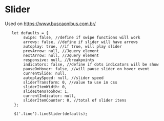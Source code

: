 # Slider

Used on https://www.buscaonibus.com.br/

       let defaults = {
            swipe: false, //define if swipe functions will work
            arrows: false, //define if slider will have arrows
            autoplay: true, //if true, will play slider
            prevArrow: null, //Jquery element
            nextArrow: null, //Jquery element
            responsive: null, //breakpoints
            indicators: false, //define if dots indicators will be show
            pauseOnHover: false, //will pause slider on hover event
            currentSlide: null,
            autoplaySpeed: null, //slider speed
            sliderTransform: 0, //value to use in css
            sliderItemWidth: 0,
            slideItensToShow: 1,
            currentIndicator: null,
            sliderItemCounter: 0, //total of slider itens
        };
        
        $('.line').lineSlider(defaults);

